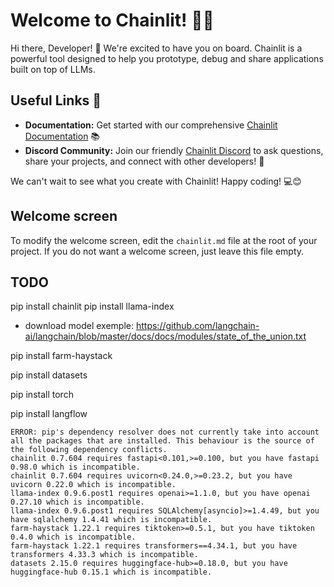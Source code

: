 # Welcome to Chainlit! 🚀🤖

Hi there, Developer! 👋 We're excited to have you on board. Chainlit is a powerful tool designed to help you prototype, debug and share applications built on top of LLMs.

## Useful Links 🔗

- **Documentation:** Get started with our comprehensive [Chainlit Documentation](https://docs.chainlit.io) 📚
- **Discord Community:** Join our friendly [Chainlit Discord](https://discord.gg/k73SQ3FyUh) to ask questions, share your projects, and connect with other developers! 💬

We can't wait to see what you create with Chainlit! Happy coding! 💻😊

## Welcome screen

To modify the welcome screen, edit the `chainlit.md` file at the root of your project. If you do not want a welcome screen, just leave this file empty.

## TODO
pip install chainlit
pip install llama-index

- download model exemple:
https://github.com/langchain-ai/langchain/blob/master/docs/docs/modules/state_of_the_union.txt

pip install farm-haystack

pip install datasets

pip install torch

pip install langflow

```
ERROR: pip's dependency resolver does not currently take into account all the packages that are installed. This behaviour is the source of the following dependency conflicts.
chainlit 0.7.604 requires fastapi<0.101,>=0.100, but you have fastapi 0.98.0 which is incompatible.
chainlit 0.7.604 requires uvicorn<0.24.0,>=0.23.2, but you have uvicorn 0.22.0 which is incompatible.
llama-index 0.9.6.post1 requires openai>=1.1.0, but you have openai 0.27.10 which is incompatible.
llama-index 0.9.6.post1 requires SQLAlchemy[asyncio]>=1.4.49, but you have sqlalchemy 1.4.41 which is incompatible.
farm-haystack 1.22.1 requires tiktoken>=0.5.1, but you have tiktoken 0.4.0 which is incompatible.
farm-haystack 1.22.1 requires transformers==4.34.1, but you have transformers 4.33.3 which is incompatible.
datasets 2.15.0 requires huggingface-hub>=0.18.0, but you have huggingface-hub 0.15.1 which is incompatible.
```

